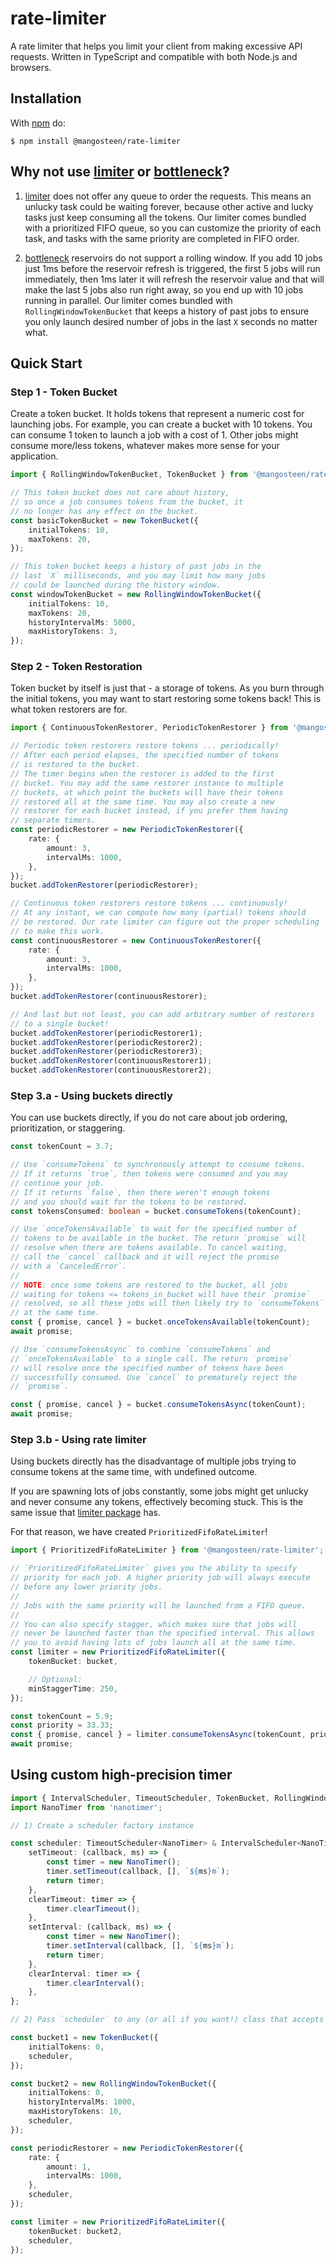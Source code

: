 # rate-limiter

A rate limiter that helps you limit your client from making excessive API requests.
Written in TypeScript and compatible with both Node.js and browsers.

## Installation

With [npm](https://www.npmjs.com/) do:

    $ npm install @mangosteen/rate-limiter

## Why not use [limiter](https://www.npmjs.com/package/limiter) or [bottleneck](https://www.npmjs.com/package/limiter)?

1. [limiter](https://www.npmjs.com/package/limiter) does not offer any queue to order the requests. This means an unlucky task could be waiting forever, because other active and lucky tasks just keep consuming all the tokens. Our limiter comes bundled with a prioritized FIFO queue, so you can customize the priority of each task, and tasks with the same priority are completed in FIFO order.

2. [bottleneck](https://www.npmjs.com/package/limiter) reservoirs do not support a rolling window. If you add 10 jobs just 1ms before the reservoir refresh is triggered, the first 5 jobs will run immediately, then 1ms later it will refresh the reservoir value and that will make the last 5 jobs also run right away, so you end up with 10 jobs running in parallel. Our limiter comes bundled with `RollingWindowTokenBucket` that keeps a history of past jobs to ensure you only launch desired number of jobs in the last `X` seconds no matter what.

## Quick Start

### Step 1 - Token Bucket

Create a token bucket. It holds tokens that represent a numeric cost for launching jobs. For example, you can create a bucket with 10 tokens. You can consume 1 token to launch a job with a cost of 1. Other jobs might consume more/less tokens, whatever makes more sense for your application.

```ts
import { RollingWindowTokenBucket, TokenBucket } from '@mangosteen/rate-limiter';

// This token bucket does not care about history,
// so once a job consumes tokens from the bucket, it
// no longer has any effect on the bucket.
const basicTokenBucket = new TokenBucket({
    initialTokens: 10,
    maxTokens: 20,
});

// This token bucket keeps a history of past jobs in the
// last `X` milliseconds, and you may limit how many jobs
// could be launched during the history window.
const windowTokenBucket = new RollingWindowTokenBucket({
    initialTokens: 10,
    maxTokens: 20,
    historyIntervalMs: 5000,
    maxHistoryTokens: 3,
});
```

### Step 2 - Token Restoration

Token bucket by itself is just that - a storage of tokens. As you burn through the initial tokens, you may want to start restoring some tokens back! This is what token restorers are for.

```ts
import { ContinuousTokenRestorer, PeriodicTokenRestorer } from '@mangosteen/rate-limiter';

// Periodic token restorers restore tokens ... periodically!
// After each period elapses, the specified number of tokens
// is restored to the bucket.
// The timer begins when the restorer is added to the first
// bucket. You may add the same restorer instance to multiple
// buckets, at which point the buckets will have their tokens
// restored all at the same time. You may also create a new
// restorer for each bucket instead, if you prefer them having
// separate timers.
const periodicRestorer = new PeriodicTokenRestorer({
    rate: {
        amount: 3,
        intervalMs: 1000,
    },
});
bucket.addTokenRestorer(periodicRestorer);

// Continuous token restorers restore tokens ... continuously!
// At any instant, we can compute how many (partial) tokens should
// be restored. Our rate limiter can figure out the proper scheduling
// to make this work.
const continuousRestorer = new ContinuousTokenRestorer({
    rate: {
        amount: 3,
        intervalMs: 1000,
    },
});
bucket.addTokenRestorer(continuousRestorer);

// And last but not least, you can add arbitrary number of restorers
// to a single bucket!
bucket.addTokenRestorer(periodicRestorer1);
bucket.addTokenRestorer(periodicRestorer2);
bucket.addTokenRestorer(periodicRestorer3);
bucket.addTokenRestorer(continuousRestorer1);
bucket.addTokenRestorer(continuousRestorer2);
```

### Step 3.a - Using buckets directly

You can use buckets directly, if you do not care about job ordering, prioritization, or staggering.

```ts
const tokenCount = 3.7;

// Use `consumeTokens` to synchronously attempt to consume tokens.
// If it returns `true`, then tokens were consumed and you may
// continue your job.
// If it returns `false`, then there weren't enough tokens
// and you should wait for the tokens to be restored.
const tokensConsumed: boolean = bucket.consumeTokens(tokenCount);

// Use `onceTokensAvailable` to wait for the specified number of
// tokens to be available in the bucket. The return `promise` will
// resolve when there are tokens available. To cancel waiting,
// call the `cancel` callback and it will reject the promise
// with a `CanceledError`.
// 
// NOTE: once some tokens are restored to the bucket, all jobs
// waiting for tokens <= tokens_in_bucket will have their `promise`
// resolved, so all these jobs will then likely try to `consumeTokens`
// at the same time.
const { promise, cancel } = bucket.onceTokensAvailable(tokenCount);
await promise;

// Use `consumeTokensAsync` to combine `consumeTokens` and
// `onceTokensAvailable` to a single call. The return `promise`
// will resolve once the specified number of tokens have been
// successfully consumed. Use `cancel` to prematurely reject the
// `promise`.

const { promise, cancel } = bucket.consumeTokensAsync(tokenCount);
await promise;
```

### Step 3.b - Using rate limiter

Using buckets directly has the disadvantage of multiple jobs trying to consume tokens at the same time, with undefined outcome.

If you are spawning lots of jobs constantly, some jobs might get unlucky and never consume any tokens, effectively becoming stuck. This is the same issue that [limiter package](https://www.npmjs.com/package/limiter) has.

For that reason, we have created `PrioritizedFifoRateLimiter`!

```ts
import { PrioritizedFifoRateLimiter } from '@mangosteen/rate-limiter';

// `PrioritizedFifoRateLimiter` gives you the ability to specify
// priority for each job. A higher priority job will always execute
// before any lower priority jobs.
//
// Jobs with the same priority will be launched from a FIFO queue.
// 
// You can also specify stagger, which makes sure that jobs will
// never be launched faster than the specified interval. This allows
// you to avoid having lots of jobs launch all at the same time.
const limiter = new PrioritizedFifoRateLimiter({
    tokenBucket: bucket,

    // Optional:
    minStaggerTime: 250,
});

const tokenCount = 5.9;
const priority = 33.33;
const { promise, cancel } = limiter.consumeTokensAsync(tokenCount, priority);
await promise;
```

## Using custom high-precision timer

```ts
import { IntervalScheduler, TimeoutScheduler, TokenBucket, RollingWindowTokenBucket, PeriodicTokenRestorer } from '@mangosteen/rate-limiter';
import NanoTimer from 'nanotimer';

// 1) Create a scheduler factory instance

const scheduler: TimeoutScheduler<NanoTimer> & IntervalScheduler<NanoTimer> = {
    setTimeout: (callback, ms) => {
        const timer = new NanoTimer();
        timer.setTimeout(callback, [], `${ms}m`);
        return timer;
    },
    clearTimeout: timer => {
        timer.clearTimeout();
    },
    setInterval: (callback, ms) => {
        const timer = new NanoTimer();
        timer.setInterval(callback, [], `${ms}m`);
        return timer;
    },
    clearInterval: timer => {
        timer.clearInterval();
    },
};

// 2) Pass `scheduler` to any (or all if you want!) class that accepts it:

const bucket1 = new TokenBucket({
    initialTokens: 0,
    scheduler,
});

const bucket2 = new RollingWindowTokenBucket({
    initialTokens: 0,
    historyIntervalMs: 1000,
    maxHistoryTokens: 10,
    scheduler,
});

const periodicRestorer = new PeriodicTokenRestorer({
    rate: {
        amount: 1,
        intervalMs: 1000,
    },
    scheduler,
});

const limiter = new PrioritizedFifoRateLimiter({
    tokenBucket: bucket2,
    scheduler,
});
```